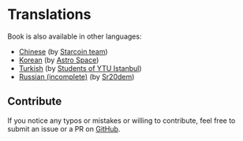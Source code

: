 # Translations

Book is also available in other languages:

- [Chinese](https://move-book.com/cn) (by [Starcoin team](https://starcoin.org/))
- [Korean](https://move-book.com/ko) (by [Astro Space](https://github.com/AstroSpaceHQ))
- [Turkish](https://move-book.com/tr) (by [Students of YTU Istanbul](https://yildiz.edu.tr/en))
- [Russian (incomplete)](https://move-book.com/ru) (by [Sr20dem](https://github.com/Sr20dem))

## Contribute

If you notice any typos or mistakes or willing to contribute, feel free to submit an issue or a PR on [GitHub](https://github.com/damirka/move-book).

